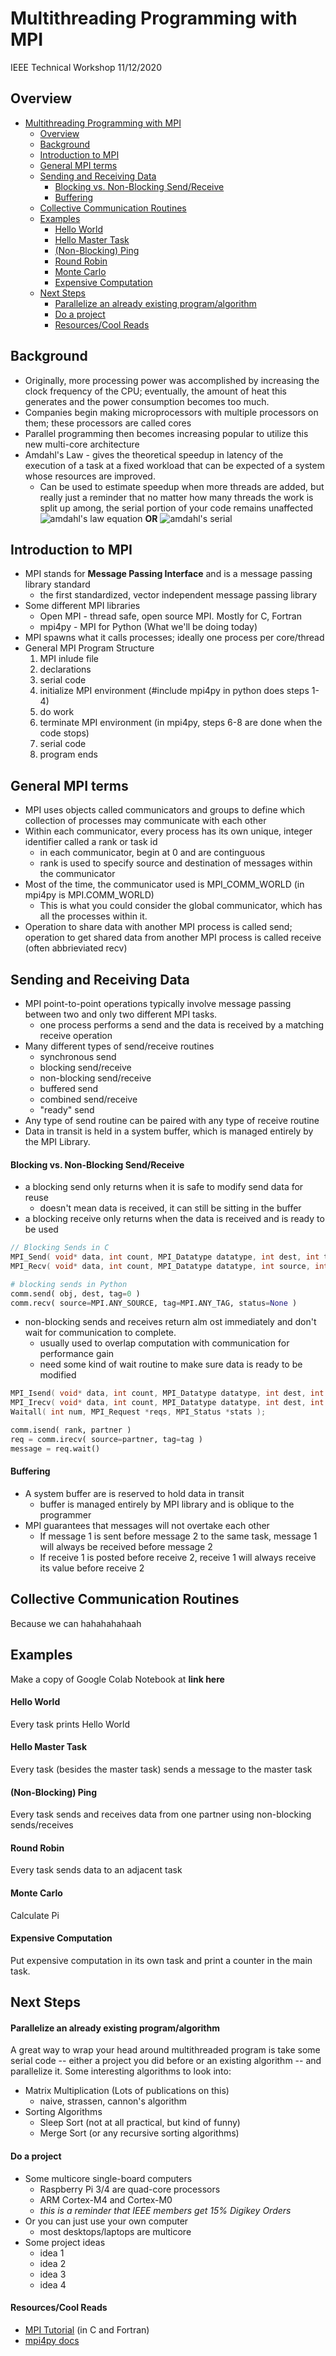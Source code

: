 # Multithreading Programming with MPI
IEEE Technical Workshop 11/12/2020

## Overview
- [Multithreading Programming with MPI](#multithreading-programming-with-mpi)
  - [Overview](#overview)
  - [Background](#background)
  - [Introduction to MPI](#introduction-to-mpi)
  - [General MPI terms](#general-mpi-terms)
  - [Sending and Receiving Data](#sending-and-receiving-data)
      - [Blocking vs. Non-Blocking Send/Receive](#blocking-vs-non-blocking-sendreceive)
      - [Buffering](#buffering)
  - [Collective Communication Routines](#collective-communication-routines)
  - [Examples](#examples)
      - [Hello World](#hello-world)
      - [Hello Master Task](#hello-master-task)
      - [(Non-Blocking) Ping](#non-blocking-ping)
      - [Round Robin](#round-robin)
      - [Monte Carlo](#monte-carlo)
      - [Expensive Computation](#expensive-computation)
  - [Next Steps](#next-steps)
      - [Parallelize an already existing program/algorithm](#parallelize-an-already-existing-programalgorithm)
      - [Do a project](#do-a-project)
      - [Resources/Cool Reads](#resourcescool-reads)
## Background
* Originally, more processing power was accomplished by increasing the clock frequency of the CPU; eventually, the amount of heat this generates and the power consumption becomes too much.
* Companies begin making microprocessors with multiple processors on them; these processors are called cores
* Parallel programming then becomes increasing popular to utilize this new multi-core architecture
* Amdahl's Law - gives the theoretical speedup in latency of the execution of a task at a fixed workload that can be expected of a system whose resources are improved.
  * Can be used to estimate speedup when more threads are added, but really just a reminder that no matter how many threads the work is split up among, the serial portion of your code remains unaffected
![amdahl's law equation](./images/amdahls_law.png) **OR** ![amdahl's serial](./images/amdahls_law_2.png)

## Introduction to MPI
* MPI stands for **Message Passing Interface** and is a message passing library standard
  * the first standardized, vector independent message passing library
* Some different MPI libraries
  * Open MPI - thread safe, open source MPI. Mostly for C, Fortran
  * mpi4py - MPI for Python (What we'll be doing today)
* MPI spawns what it calls processes; ideally one process per core/thread
* General MPI Program Structure
  1. MPI inlude file
  2. declarations
  3. serial code
  4. initialize MPI environment (#include mpi4py in python does steps 1-4)
  5. do work
  6. terminate MPI environment (in mpi4py, steps 6-8 are done when the code stops)
  7. serial code
  8. program ends

## General MPI terms
* MPI uses objects called communicators and groups to define which collection of processes may communicate with each other
* Within each communicator, every process has its own unique, integer identifier called a rank or task id
  * in each communicator, begin at 0 and are continguous
  * rank is used to specify source and destination of messages within the communicator
* Most of the time, the communicator used is MPI_COMM_WORLD (in mpi4py is MPI.COMM_WORLD)
  * This is what you could consider the global communicator, which has all the processes within it.
* Operation to share data with another MPI process is called send; operation to get shared data from another MPI process is called receive (often abbrieviated recv)

## Sending and Receiving Data
* MPI point-to-point operations typically involve message passing between two and only two different MPI tasks.
  * one process performs a send and the data is received by a matching receive operation 
* Many different types of send/receive routines
  * synchronous send
  * blocking send/receive
  * non-blocking send/receive
  * buffered send
  * combined send/receive
  * "ready" send
* Any type of send routine can be paired with any type of receive routine
* Data in transit is held in a system buffer, which is managed entirely by the MPI Library.
#### Blocking vs. Non-Blocking Send/Receive
* a blocking send only returns when it is safe to modify send data for reuse
  * doesn't mean data is received, it can still be sitting in the buffer
* a blocking receive only returns when the data is received and is ready to be used
```C
// Blocking Sends in C
MPI_Send( void* data, int count, MPI_Datatype datatype, int dest, int tag, MPI_Comm communicator );
MPI_Recv( void* data, int count, MPI_Datatype datatype, int source, int tag, MPI_Comm communicator, MPI_Status* status );
```
```python
# blocking sends in Python
comm.send( obj, dest, tag=0 )
comm.recv( source=MPI.ANY_SOURCE, tag=MPI.ANY_TAG, status=None )
```
* non-blocking sends and receives return alm ost immediately and don't wait for communication to complete.
  * usually used to overlap computation with communication for performance gain
  * need some kind of wait routine to make sure data is ready to be modified
```C
MPI_Isend( void* data, int count, MPI_Datatype datatype, int dest, int tag, MPI_Comm comm, MPI_Request* req );
MPI_Irecv( void* data, int count, MPI_Datatype datatype, int dest, int tag, MPI_Comm comm, MPI_Request* req );
Waitall( int num, MPI_Request *reqs, MPI_Status *stats );
```
```python
comm.isend( rank, partner )
req = comm.irecv( source=partner, tag=tag )
message = req.wait()
```
#### Buffering
* A system buffer are is reserved to hold data in transit
  * buffer is managed entirely by MPI library and is oblique to the programmer
* MPI guarantees that messages will not overtake each other
  * If message 1 is sent before message 2 to the same task, message 1 will always be received before message 2
  * If receive 1 is posted before receive 2, receive 1 will always receive its value before receive 2 
## Collective Communication Routines
Because we can hahahahahaah

## Examples
Make a copy of Google Colab Notebook at **link here**
#### Hello World
Every task prints Hello World

#### Hello Master Task
Every task (besides the master task) sends a message to the master task

#### (Non-Blocking) Ping
Every task sends and receives data from one partner using non-blocking sends/receives 

#### Round Robin
Every task sends data to an adjacent task

#### Monte Carlo
Calculate Pi

#### Expensive Computation
Put expensive computation in its own task and print a counter in the main task.

## Next Steps
#### Parallelize an already existing program/algorithm
A great way to wrap your head around multithreaded program is take some serial code -- either a project you did before or an existing algorithm -- and parallelize it.
Some interesting algorithms to look into:
* Matrix Multiplication (Lots of publications on this)
    * naive, strassen, cannon's algorithm
* Sorting Algorithms
  * Sleep Sort (not at all practical, but kind of funny)
  * Merge Sort (or any recursive sorting algorithms)
#### Do a project
* Some multicore single-board computers
    * Raspberry Pi 3/4 are quad-core processors
    * ARM Cortex-M4 and Cortex-M0
    * *this is a reminder that IEEE members get 15% Digikey Orders*
* Or you can just use your own computer
  * most desktops/laptops are multicore
* Some project ideas
  * idea 1
  * idea 2
  * idea 3
  * idea 4
#### Resources/Cool Reads
* [MPI Tutorial](https://computing.llnl.gov/tutorials/mpi/) (in C and Fortran)
* [mpi4py docs](https://mpi4py.readthedocs.io/en/stable/)

